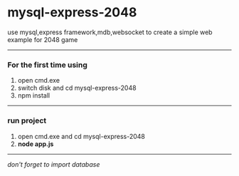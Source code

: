 # mysql-express-2048
use mysql,express framework,mdb,websocket  to create a simple web example for 2048 game

***

### For the first time using
1. open cmd.exe
2. switch disk and cd mysql-express-2048
3. npm install

---

### run project
1. open cmd.exe and cd mysql-express-2048
2. **node app.js**

---

*don't forget to import database*
